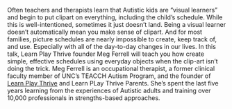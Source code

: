 Often teachers and therapists learn that Autistic kids are “visual learners” and begin to put clipart on everything, including the child’s schedule. While this is well-intentioned, sometimes it just doesn’t land. Being a visual learner doesn’t automatically mean you make sense of clipart. And for most families, picture schedules are nearly impossible to create, keep track of, and use. Especially with all of the day-to-day changes in our lives. In this talk, Learn Play Thrive founder Meg Ferrell will teach you how create simple, effective schedules using everyday objects when the clip-art isn’t doing the trick. Meg Ferrell is an occupational therapist, a former clinical faculty member of UNC’s TEACCH Autism Program, and the founder of [Learn Play Thrive](https://learnplaythrive.com) and Learn PLay Thrive Parents. She’s spent the last five years learning from the experiences of Autistic adults and training over 10,000 professionals in strengths-based approaches.
